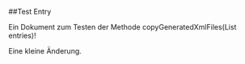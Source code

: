 ##Test Entry

Ein Dokument zum Testen der Methode copyGeneratedXmlFiles(List<DiffEntry> entries)!

Eine kleine Änderung.
